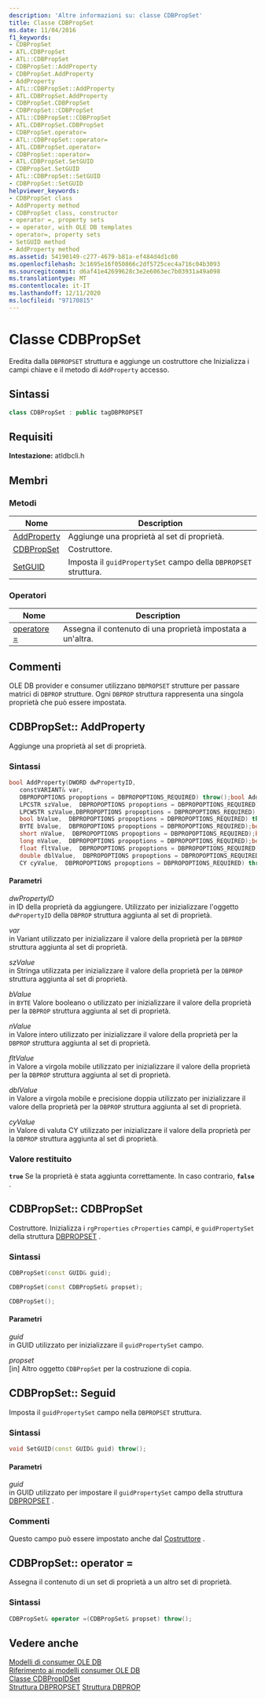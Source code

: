 ```yaml
---
description: 'Altre informazioni su: classe CDBPropSet'
title: Classe CDBPropSet
ms.date: 11/04/2016
f1_keywords:
- CDBPropSet
- ATL.CDBPropSet
- ATL::CDBPropSet
- CDBPropSet::AddProperty
- CDBPropSet.AddProperty
- AddProperty
- ATL::CDBPropSet::AddProperty
- ATL.CDBPropSet.AddProperty
- CDBPropSet.CDBPropSet
- CDBPropSet::CDBPropSet
- ATL::CDBPropSet::CDBPropSet
- ATL.CDBPropSet.CDBPropSet
- CDBPropSet.operator=
- ATL::CDBPropSet::operator=
- ATL.CDBPropSet.operator=
- CDBPropSet::operator=
- ATL.CDBPropSet.SetGUID
- CDBPropSet.SetGUID
- ATL::CDBPropSet::SetGUID
- CDBPropSet::SetGUID
helpviewer_keywords:
- CDBPropSet class
- AddProperty method
- CDBPropSet class, constructor
- operator =, property sets
- = operator, with OLE DB templates
- operator=, property sets
- SetGUID method
- AddProperty method
ms.assetid: 54190149-c277-4679-b81a-ef484d4d1c00
ms.openlocfilehash: 3c1695e16f050866c2df5725cec4a716c04b3093
ms.sourcegitcommit: d6af41e42699628c3e2e6063ec7b03931a49a098
ms.translationtype: MT
ms.contentlocale: it-IT
ms.lasthandoff: 12/11/2020
ms.locfileid: "97170815"
---
```

# <a name="cdbpropset-class"></a>Classe CDBPropSet

Eredita dalla `DBPROPSET` struttura e aggiunge un costruttore che Inizializza i campi chiave e il metodo di `AddProperty` accesso.

## <a name="syntax"></a>Sintassi

```cpp
class CDBPropSet : public tagDBPROPSET
```

## <a name="requirements"></a>Requisiti

**Intestazione:** atldbcli.h

## <a name="members"></a>Membri

### <a name="methods"></a>Metodi

| Nome | Description |
|-|-|
|[AddProperty](#addproperty)|Aggiunge una proprietà al set di proprietà.|
|[CDBPropSet](#cdbpropset)|Costruttore.|
|[SetGUID](#setguid)|Imposta il `guidPropertySet` campo della `DBPROPSET` struttura.|

### <a name="operators"></a>Operatori

| Nome | Description |
|-|-|
|[operatore =](#op_equal)|Assegna il contenuto di una proprietà impostata a un'altra.|

## <a name="remarks"></a>Commenti

OLE DB provider e consumer utilizzano `DBPROPSET` strutture per passare matrici di `DBPROP` strutture. Ogni `DBPROP` struttura rappresenta una singola proprietà che può essere impostata.

## <a name="cdbpropsetaddproperty"></a><a name="addproperty"></a> CDBPropSet:: AddProperty

Aggiunge una proprietà al set di proprietà.

### <a name="syntax"></a>Sintassi

```cpp
bool AddProperty(DWORD dwPropertyID,
   constVARIANT& var,
   DBPROPOPTIONS propoptions = DBPROPOPTIONS_REQUIRED) throw();bool AddProperty(DWORD dwPropertyID,
   LPCSTR szValue,  DBPROPOPTIONS propoptions = DBPROPOPTIONS_REQUIRED) throw();bool AddProperty(DWORD dwPropertyID,
   LPCWSTR szValue,DBPROPOPTIONS propoptions = DBPROPOPTIONS_REQUIRED) throw();bool AddProperty(DWORD dwPropertyID,
   bool bValue,  DBPROPOPTIONS propoptions = DBPROPOPTIONS_REQUIRED) throw();bool AddProperty(DWORD dwPropertyID,
   BYTE bValue,  DBPROPOPTIONS propoptions = DBPROPOPTIONS_REQUIRED);bool AddProperty(DWORD dwPropertyID,
   short nValue,  DBPROPOPTIONS propoptions = DBPROPOPTIONS_REQUIRED);bool AddProperty(DWORD dwPropertyID,
   long nValue,  DBPROPOPTIONS propoptions = DBPROPOPTIONS_REQUIRED);bool AddProperty(DWORD dwPropertyID,
   float fltValue,  DBPROPOPTIONS propoptions = DBPROPOPTIONS_REQUIRED);bool AddProperty(DWORD dwPropertyID,
   double dblValue,  DBPROPOPTIONS propoptions = DBPROPOPTIONS_REQUIRED) throw();bool AddProperty(DWORD dwPropertyID,
   CY cyValue,  DBPROPOPTIONS propoptions = DBPROPOPTIONS_REQUIRED) throw();
```

#### <a name="parameters"></a>Parametri

*dwPropertyID*<br/>
in ID della proprietà da aggiungere. Utilizzato per inizializzare l'oggetto `dwPropertyID` della `DBPROP` struttura aggiunta al set di proprietà.

*var*<br/>
in Variant utilizzato per inizializzare il valore della proprietà per la `DBPROP` struttura aggiunta al set di proprietà.

*szValue*<br/>
in Stringa utilizzata per inizializzare il valore della proprietà per la `DBPROP` struttura aggiunta al set di proprietà.

*bValue*<br/>
in `BYTE` Valore booleano o utilizzato per inizializzare il valore della proprietà per la `DBPROP` struttura aggiunta al set di proprietà.

*nValue*<br/>
in Valore intero utilizzato per inizializzare il valore della proprietà per la `DBPROP` struttura aggiunta al set di proprietà.

*fltValue*<br/>
in Valore a virgola mobile utilizzato per inizializzare il valore della proprietà per la `DBPROP` struttura aggiunta al set di proprietà.

*dblValue*<br/>
in Valore a virgola mobile e precisione doppia utilizzato per inizializzare il valore della proprietà per la `DBPROP` struttura aggiunta al set di proprietà.

*cyValue*<br/>
in Valore di valuta CY utilizzato per inizializzare il valore della proprietà per la `DBPROP` struttura aggiunta al set di proprietà.

### <a name="return-value"></a>Valore restituito

**`true`** Se la proprietà è stata aggiunta correttamente. In caso contrario, **`false`** .

## <a name="cdbpropsetcdbpropset"></a><a name="cdbpropset"></a> CDBPropSet:: CDBPropSet

Costruttore. Inizializza i `rgProperties` `cProperties` campi, e `guidPropertySet` della struttura [DBPROPSET](/previous-versions/windows/desktop/ms714367(v=vs.85)) .

### <a name="syntax"></a>Sintassi

```cpp
CDBPropSet(const GUID& guid);

CDBPropSet(const CDBPropSet& propset);

CDBPropSet();
```

#### <a name="parameters"></a>Parametri

*guid*<br/>
in GUID utilizzato per inizializzare il `guidPropertySet` campo.

*propset*<br/>
[in] Altro oggetto `CDBPropSet` per la costruzione di copia.

## <a name="cdbpropsetsetguid"></a><a name="setguid"></a> CDBPropSet:: Seguid

Imposta il `guidPropertySet` campo nella `DBPROPSET` struttura.

### <a name="syntax"></a>Sintassi

```cpp
void SetGUID(const GUID& guid) throw();
```

#### <a name="parameters"></a>Parametri

*guid*<br/>
in GUID utilizzato per impostare il `guidPropertySet` campo della struttura [DBPROPSET](/previous-versions/windows/desktop/ms714367(v=vs.85)) .

### <a name="remarks"></a>Commenti

Questo campo può essere impostato anche dal [Costruttore](#cdbpropset) .

## <a name="cdbpropsetoperator-"></a><a name="op_equal"></a> CDBPropSet:: operator =

Assegna il contenuto di un set di proprietà a un altro set di proprietà.

### <a name="syntax"></a>Sintassi

```cpp
CDBPropSet& operator =(CDBPropSet& propset) throw();
```

## <a name="see-also"></a>Vedere anche

[Modelli di consumer OLE DB](../../data/oledb/ole-db-consumer-templates-cpp.md)<br/>
[Riferimento ai modelli consumer OLE DB](../../data/oledb/ole-db-consumer-templates-reference.md)<br/>
[Classe CDBPropIDSet](../../data/oledb/cdbpropidset-class.md)<br/>
[Struttura DBPROPSET](/previous-versions/windows/desktop/ms714367(v=vs.85)) 
 [Struttura DBPROP](/previous-versions/windows/desktop/ms717970(v=vs.85))
